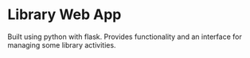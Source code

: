 # Library Web App

Built using python with flask. Provides functionality and an interface for managing some library activities.
